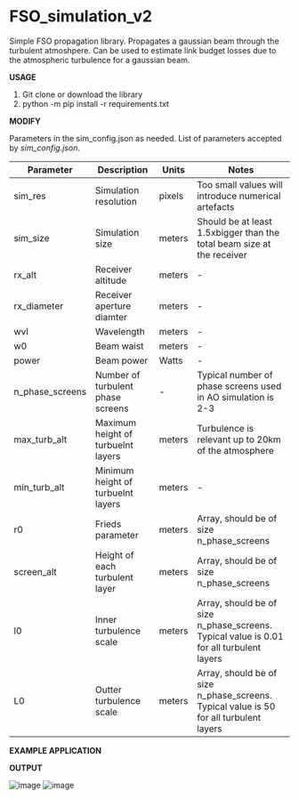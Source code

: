# FSO_simulation_v2
Simple FSO propagation library. Propagates a gaussian beam through the turbulent atmoshpere. Can be used to estimate link budget losses due to the atmospheric turbulence for a gaussian beam. 

**USAGE**

1. Git clone or download the library
2. python -m pip install -r requirements.txt 

**MODIFY**

Parameters in the sim_config.json as needed. List of parameters accepted by *sim_config.json*.

| Parameter       | Description   | Units       | Notes |
| -------------   | ------------- |-------------|-------------|
| sim_res         | Simulation resolution  | pixels | Too small values will introduce numerical artefacts |  
| sim_size        | Simulation size  | meters   | Should be at least 1.5xbigger than the total beam size at the receiver |
| rx_alt          | Receiver altitude  | meters |      -       |-
| rx_diameter     | Receiver aperture diamter | meters        |       -      |
| wvl             | Wavelength  | meters      |       -      | 
| w0              | Beam waist  | meters      |       -      |
| power           | Beam power  | Watts       |       -      | 
| n_phase_screens | Number of turbulent phase screens  | -            | Typical number of phase screens used in AO simulation is 2-3 |
| max_turb_alt    | Maximum height of turbuelnt layers  | meters            | Turbulence is relevant up to 20km of the atmosphere            |
| min_turb_alt    | Minimum height of turbuelnt layers  | meters            |        -     |
| r0              | Frieds parameter  | meters | Array, should be of size n_phase_screens | Typical values are 0.01 - 0.2 cm
| screen_alt      | Height of each turbulent layer  |  meters           | Array, should be of size n_phase_screens |
| l0              | Inner turbulence scale  |  meters          | Array, should be of size n_phase_screens. Typical value is 0.01 for all turbulent layers|
| L0              | Outter turbulence scale  | meters       | Array, should be of size n_phase_screens. Typical value is 50 for all turbulent layers            |

**EXAMPLE APPLICATION**



**OUTPUT**

![image](https://github.com/MarcnKov/FSO_simulation_v2/assets/46137836/71328fd6-879a-43f7-8ad5-fec775ab6a4f)
![image](https://github.com/MarcnKov/FSO_simulation_v2/assets/46137836/bf415d49-0fd7-4813-9054-15187ec97dfb)

